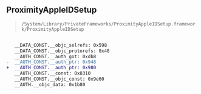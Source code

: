 ## ProximityAppleIDSetup

> `/System/Library/PrivateFrameworks/ProximityAppleIDSetup.framework/ProximityAppleIDSetup`

```diff

   __DATA_CONST.__objc_selrefs: 0x598
   __DATA_CONST.__objc_protorefs: 0x48
   __AUTH_CONST.__auth_got: 0xdb8
-  __AUTH_CONST.__auth_ptr: 0x948
+  __AUTH_CONST.__auth_ptr: 0x980
   __AUTH_CONST.__const: 0x8310
   __AUTH_CONST.__objc_const: 0x9e60
   __AUTH.__objc_data: 0x1b80

```
